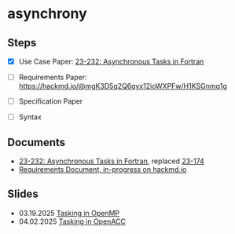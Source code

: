 # asynchrony


## Steps
- [X] Use Case Paper: [23-232: Asynchronous Tasks in Fortran](https://j3-fortran.org/doc/year/23/23-232.pdf)
- [ ] Requirements Paper: https://hackmd.io/@mgK3D5q2Q6qyx12ioWXPFw/H1KSGnmq1g
- [ ] Specification Paper
- [ ] Syntax


## Documents
- [23-232: Asynchronous Tasks in Fortran](https://j3-fortran.org/doc/year/23/23-232.pdf), replaced [23-174](https://j3-fortran.org/doc/year/23/23-174.pdf)
- [Requirements Document, in-progress on hackmd.io](https://hackmd.io/@mgK3D5q2Q6qyx12ioWXPFw/H1KSGnmq1g)

## Slides
- 03.19.2025 [Tasking in OpenMP](slides/tasking_in_OpenMP.pdf)
- 04.02.2025 [Tasking in OpenACC](slides/tasking_in_OpenACC.pdf)
